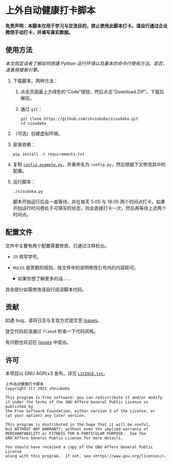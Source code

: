 # 上外自动健康打卡脚本

**免责声明：本脚本仅用于学习与交流目的，禁止使用此脚本打卡。请自行通过企业微信手动打卡，并填写真实数据。**

## 使用方法

*本文假定读者了解如何搭建 Python 运行环境以及基本的命令行使用方法。若否，请善用搜索引擎。*

1. 下载脚本。两种方法：

   1. 点击页面最上方绿色的“Code”按钮，然后点击“Download ZIP”。下载后解压。

   2. 通过 `git`：

      ```
      git clone https://github.com/shniubobo/sisudaka.git
      cd sisudaka
      ```

2. （可选）创建虚拟环境。

3. 安装依赖：

   ```
   pip install -r requirements.txt
   ```

4. 复制 [`config.example.py`](config.example.py)，并重命名为 `config.py`，然后根据下文修改其中的配置。

5. 运行脚本：

   ```
   ./sisudaka.py
   ```

   脚本开始运行后会一直等待，并在每天 5:05 与 18:05 两个时间点打卡。如果开始运行时问卷处于可填写的状态，则会直接打卡一次，然后再等待上述两个时间点。

## 配置文件

文件中主要有两个配置需要修改，已通过注释标出。

- `ID` 填写学号。

- `RULES` 是答题的规则。按文件中的说明修改引号内的内容即可。

  <details>
    <summary>如果你想了解更多的话……</summary>

    字典中的键用于匹配问题，键对应的值则是答案。对于选择题，字典的值用于匹配答案；对于填空题，字典的值会全部作为答案提交。脚本只会回答没有提供默认答案的题目（目前共 3 题），因此规则也只需提供这 3 题的答案即可。

    字典的键接受 `str`，而值接受 `str` 或返回值是 `str` 的 `Callable`。

    体温的示例答案是一个函数，每次调用会随机生成一个 36~37 度之间的温度。
  </details>

其余部分如需修改请自行阅读脚本代码。

## 贡献

如遇 bug，请将日志与复现方式提交至 [Issues](https://github.com/shniubobo/sisudaka/issues)。

提交代码前请通过 `flake8` 检查一下代码风格。

有问题也欢迎在 [Issues](https://github.com/shniubobo/sisudaka/issues) 中提出。

## 许可

本项目以 GNU AGPLv3 发布。详见 [`LICENSE.txt`](LICENSE.txt)。

```
上外自动健康打卡脚本
Copyright (C) 2021 shniubobo

This program is free software: you can redistribute it and/or modify
it under the terms of the GNU Affero General Public License as published by
the Free Software Foundation, either version 3 of the License, or
(at your option) any later version.

This program is distributed in the hope that it will be useful,
but WITHOUT ANY WARRANTY; without even the implied warranty of
MERCHANTABILITY or FITNESS FOR A PARTICULAR PURPOSE.  See the
GNU Affero General Public License for more details.

You should have received a copy of the GNU Affero General Public License
along with this program.  If not, see <https://www.gnu.org/licenses/>.
```
